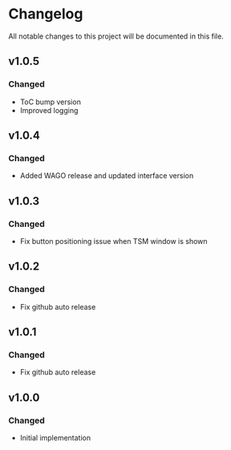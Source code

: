 # Changelog
All notable changes to this project will be documented in this file.

## v1.0.5
### Changed
 - ToC bump version
 - Improved logging

## v1.0.4
### Changed
 - Added WAGO release and updated interface version

## v1.0.3
### Changed
 - Fix button positioning issue when TSM window is shown

## v1.0.2
### Changed
 - Fix github auto release

## v1.0.1
### Changed
 - Fix github auto release

## v1.0.0
### Changed
 - Initial implementation